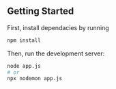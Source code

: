 ## Getting Started

First, install dependacies by running
```bash
npm install
```
Then, run the development server:

```bash
node app.js
# or
npx nodemon app.js
```